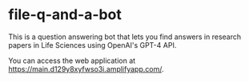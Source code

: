 # file-q-and-a-bot

This is a question answering bot that lets you find answers in research papers in Life Sciences using OpenAI's GPT-4 API. 

You can access the web application at https://main.d129y8xyfwso3i.amplifyapp.com/.
